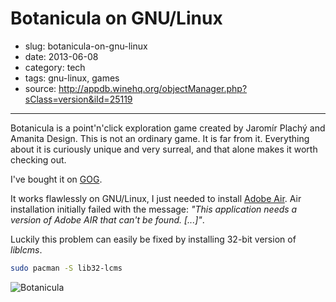 # Botanicula on GNU/Linux

- slug: botanicula-on-gnu-linux
- date: 2013-06-08
- category: tech
- tags: gnu-linux, games
- source: http://appdb.winehq.org/objectManager.php?sClass=version&iId=25119

-----------------

Botanicula is a point'n'click exploration game created by Jaromír Plachý and Amanita Design. This is not an ordinary game. It is far from it. Everything about it is curiously unique and very surreal, and that alone makes it worth checking out.

I've bought it on [GOG](http://www.gog.com/gamecard/botanicula).

It works flawlessly on GNU/Linux, I just needed to install [Adobe Air](http://get.adobe.com/air/).
Air installation initially failed with the message: _"This application needs a version of Adobe AIR that can't be found. [...]"_.

Luckily this problem can easily be fixed by installing 32-bit version of _liblcms_.

````bash
sudo pacman -S lib32-lcms
````

![Botanicula](/media/botanicula-on-gnu-linux.jpg)